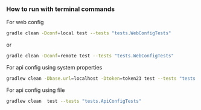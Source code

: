 ### How to run with terminal commands
For web config
```bash
gradle clean -Dconf=local test --tests "tests.WebConfigTests"
```
or
```bash
gradle clean -Dconf=remote test --tests "tests.WebConfigTests"
```

For api config using system properties
```bash
gradlew clean -Dbase.url=localhost -Dtoken=token23 test --tests "tests.ApiConfigTests"
```

For api config using file
```bash
gradlew clean  test --tests "tests.ApiConfigTests"
```